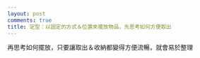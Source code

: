 ```yaml
---
layout: post
comments: true
title: 定型：以固定的方式＆位置來擺放物品，先思考如何方便取出
---
```




再思考如何擺放，只要讓取出＆收納都變得方便流暢，就會易於整理

